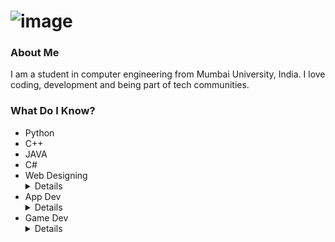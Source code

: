 
![image](https://user-images.githubusercontent.com/68859625/114292763-8ddd2700-9aae-11eb-83df-210f84f56c2f.png)
==========
### About Me
I am a student in computer engineering from Mumbai University, India. I love coding, development and being part of tech communities.
### What Do I Know?
  * Python
  * C++
  * JAVA
  * C#
  * Web Designing
    <details>* CSS
    * HTML
    * Bootstrap</details>
  * App Dev
    <details>* Flutter
    * React Native
    * Android Studio</details>
 * Game Dev
    <details>* Unity3D</details>
  
